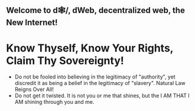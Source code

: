 ## Welcome to d🕸/, dWeb, decentralized web, the New Internet!

# Know Thyself, Know Your Rights, Claim Thy Sovereignty!
- Do not be fooled into believing in the legitimacy of "authority", yet discredit it as being a belief in the legitimacy of "slavery". Natural Law Reigns Over All!
- Do not get it twisted. It is not you or me that shines, but the I AM THAT I AM shining through you and me.
